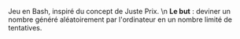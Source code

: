 Jeu en Bash, inspiré du concept de Juste Prix. \n
**Le but** : deviner un nombre généré aléatoirement par l'ordinateur en un nombre limité de tentatives.
